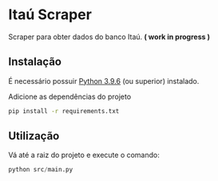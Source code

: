 # Itaú Scraper

Scraper para obter dados do banco Itaú. __( work in progress )__

## Instalação
É necessário possuir [Python 3.9.6](https://www.python.org/downloads/) (ou superior) instalado.

Adicione as dependências do projeto 
```bash
pip install -r requirements.txt
```

## Utilização
Vá até a raiz do projeto e execute o comando:
```python
python src/main.py
```

